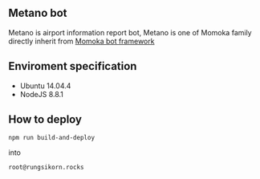 ## Metano bot

Metano is airport information report bot, Metano is one of Momoka family directly inherit from [Momoka bot framework](https://github.com/zapkub/momoka-core-bot)

## Enviroment specification
- Ubuntu 14.04.4
- NodeJS 8.8.1

## How to deploy
```
npm run build-and-deploy
```
into
```
root@rungsikorn.rocks
```
